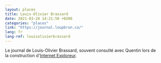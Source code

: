```yaml
---
layout: places
title: Louis-Olivier Brassard
date: 2021-03-28 14:21:50 +0200
categories: "places"
link: "https://journal.loupbrun.ca/"
lang: fr
lang-ref: louisolivierbrassard
---
```

Le journal de Louis-Olivier Brassard, souvent consulté avec Quentin lors de la construction d'[Internet Exploreur](https://github.com/PQuod/InternetExploreur).
